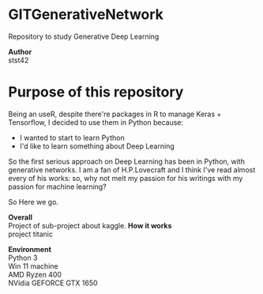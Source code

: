 # GITGenerativeNetwork
Repository to study Generative Deep Learning

**Author**<br>
stst42


# Purpose of this repository
Being an useR, despite there're packages in R to manage Keras + Tensorflow, I decided to use them in Python because:

- I wanted to start to learn Python
- I'd like to learn something about Deep Learning

So the first serious approach on Deep Learning has been in Python, with generative networks.
I am a fan of H.P.Lovecraft and I think I've read almost every of his works: so, why not melt my passion for his writings with my passion for machine learning?

So Here we go.




**Overall**<br>
Project of sub-project about kaggle.
**How it works**<br>
project titanic


**Environment**<br>
Python 3<br>
Win 11 machine<br>
AMD Ryzen 400 <br>
NVidia GEFORCE GTX 1650<br>
